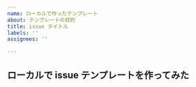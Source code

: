 ```yaml
---
name: ローカルで作ったテンプレート
about: テンプレートの目的
title: issue タイトル
labels: ''
assignees: ''

---
```


## ローカルで issue テンプレートを作ってみた

